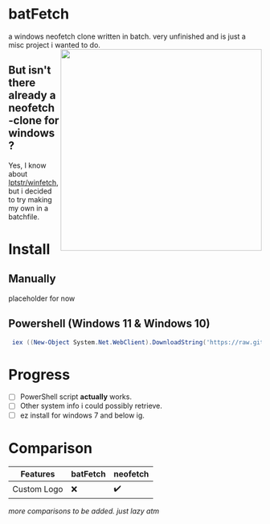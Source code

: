 # batFetch
a windows neofetch clone written in batch. very unfinished and is just a misc project i wanted to do.
<img align=right src="https://github.com/PixelNetNeon/batFetch/assets/75762177/1a83ae32-dd0d-4fb7-9774-56749a1f4efb" style="width:400px">
## But isn't there already a neofetch-clone for windows?
Yes, I know about [Iptstr/winfetch](https://github.com/lptstr/winfetch), but i decided to try making my own in a batchfile.
# Install
## Manually

   placeholder for now
## Powershell (Windows 11 & Windows 10)
  ```ps1
   iex ((New-Object System.Net.WebClient).DownloadString('https://raw.githubusercontent.com/PixelNetNeon/batFetch/main/batfetch.ps1'))
   ```

# Progress
- [ ] PowerShell script **actually** works.
- [ ] Other system info i could possibly retrieve.
- [ ] ez install for windows 7 and below ig.

# Comparison

| Features | batFetch | neofetch |
| --- | --- | --- |
|  Custom Logo  | ❌ | ✔️ |

*more comparisons to be added. just lazy atm*
